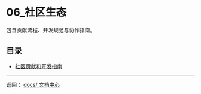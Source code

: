 # 06_社区生态

包含贡献流程、开发规范与协作指南。

## 目录

- [社区贡献和开发指南](./社区贡献和开发指南.md)

---

返回： [docs/ 文档中心](../README.md)
